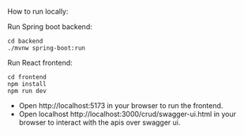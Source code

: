 How to run locally:

Run Spring boot backend:
```
cd backend
./mvnw spring-boot:run
```
Run React frontend:
```
cd frontend
npm install
npm run dev
```
- Open http://localhost:5173 in your browser to run the frontend.
- Open localhost http://localhost:3000/crud/swagger-ui.html in your browser to interact with the apis over swagger ui.
